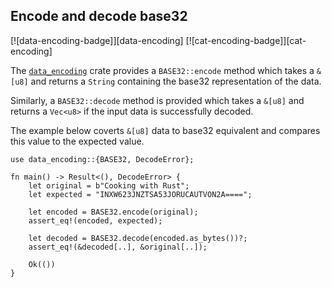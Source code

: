 ## Encode and decode base32

[![data-encoding-badge]][data-encoding] [![cat-encoding-badge]][cat-encoding]

The [`data_encoding`] crate provides a `BASE32::encode` method which takes a
`&[u8]` and returns a `String` containing the base32 representation of the data.

Similarly, a `BASE32::decode` method is provided which takes a `&[u8]` and
returns a `Vec<u8>` if the input data is successfully decoded.

The example below coverts `&[u8]` data to base32 equivalent and compares this
value to the expected value.

```rust,edition2018
use data_encoding::{BASE32, DecodeError};

fn main() -> Result<(), DecodeError> {
    let original = b"Cooking with Rust";
    let expected = "INXW623JNZTSA53JORUCAUTVON2A====";

    let encoded = BASE32.encode(original);
    assert_eq!(encoded, expected);

    let decoded = BASE32.decode(encoded.as_bytes())?;
    assert_eq!(&decoded[..], &original[..]);

    Ok(())
}
```

[`data_encoding`]: https://docs.rs/data-encoding/*/data_encoding/
